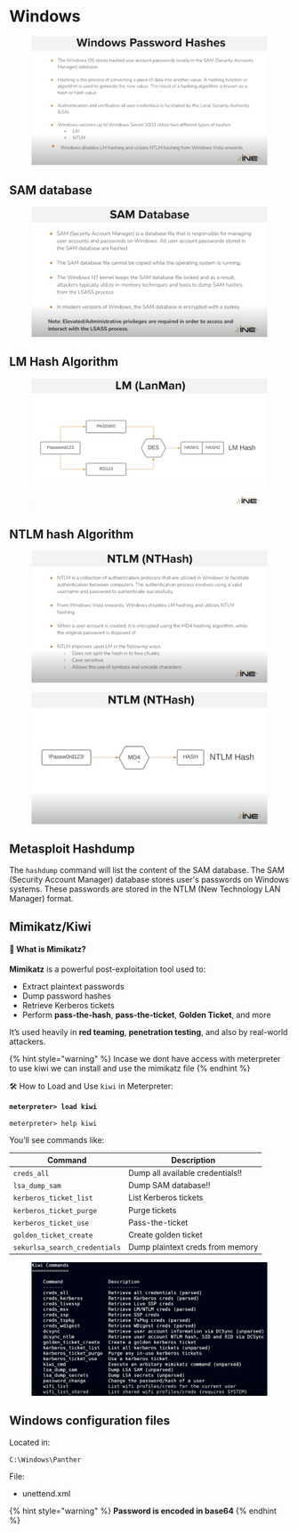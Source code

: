 # Windows

<figure><img src="../../../../.gitbook/assets/image (4).png" alt=""><figcaption></figcaption></figure>

## SAM database

<figure><img src="../../../../.gitbook/assets/image (7).png" alt=""><figcaption></figcaption></figure>

## LM Hash Algorithm

<figure><img src="../../../../.gitbook/assets/image (8).png" alt=""><figcaption></figcaption></figure>

## NTLM hash Algorithm

<figure><img src="../../../../.gitbook/assets/image (9).png" alt=""><figcaption></figcaption></figure>

<figure><img src="../../../../.gitbook/assets/image (11).png" alt=""><figcaption></figcaption></figure>

## Metasploit Hashdump

The `hashdump` command will list the content of the SAM database. The SAM (Security Account Manager) database stores user's passwords on Windows systems. These passwords are stored in the NTLM (New Technology LAN Manager) format.

## &#x20;Mimikatz/**Kiwi**

#### 🧠 What is **Mimikatz**?

**Mimikatz** is a powerful post-exploitation tool used to:

* Extract plaintext passwords
* Dump password hashes
* Retrieve Kerberos tickets
* Perform **pass-the-hash**, **pass-the-ticket**, **Golden Ticket**, and more

It’s used heavily in **red teaming**, **penetration testing**, and also by real-world attackers.

{% hint style="warning" %}
Incase we dont have access with meterpreter to use kiwi we can install and use the mimikatz file
{% endhint %}

🛠️ How to Load and Use `kiwi` in Meterpreter:

<pre><code><strong>meterpreter> load kiwi
</strong></code></pre>

```
meterpreter> help kiwi
```

You’ll see commands like:

| Command                       | Description                      |
| ----------------------------- | -------------------------------- |
| `creds_all`                   | Dump all available credentials!! |
| `lsa_dump_sam`                | Dump SAM database!!              |
| `kerberos_ticket_list`        | List Kerberos tickets            |
| `kerberos_ticket_purge`       | Purge tickets                    |
| `kerberos_ticket_use`         | Pass-the-ticket                  |
| `golden_ticket_create`        | Create golden ticket             |
| `sekurlsa_search_credentials` | Dump plaintext creds from memory |

<figure><img src="../../../../.gitbook/assets/Screenshot 2025-07-17 203009.png" alt=""><figcaption></figcaption></figure>

## &#x20;**Windows configuration files**

Located in:

```
C:\Windows\Panther
```

File:

* unettend.xml

{% hint style="warning" %}
**Password is encoded in base64**
{% endhint %}



